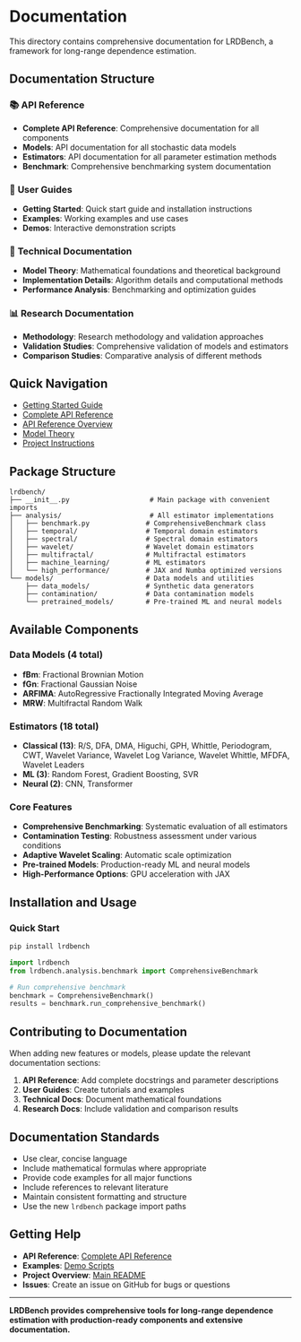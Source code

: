 # Documentation

This directory contains comprehensive documentation for LRDBench, a framework for long-range dependence estimation.

## Documentation Structure

### 📚 **API Reference**
- **Complete API Reference**: Comprehensive documentation for all components
- **Models**: API documentation for all stochastic data models
- **Estimators**: API documentation for all parameter estimation methods
- **Benchmark**: Comprehensive benchmarking system documentation

### 📖 **User Guides**
- **Getting Started**: Quick start guide and installation instructions
- **Examples**: Working examples and use cases
- **Demos**: Interactive demonstration scripts

### 🔬 **Technical Documentation**
- **Model Theory**: Mathematical foundations and theoretical background
- **Implementation Details**: Algorithm details and computational methods
- **Performance Analysis**: Benchmarking and optimization guides

### 📊 **Research Documentation**
- **Methodology**: Research methodology and validation approaches
- **Validation Studies**: Comprehensive validation of models and estimators
- **Comparison Studies**: Comparative analysis of different methods

## Quick Navigation

- [Getting Started Guide](user_guides/getting_started.md)
- [Complete API Reference](api_reference/COMPLETE_API_REFERENCE.md)
- [API Reference Overview](api_reference/README.md)
- [Model Theory](technical/model_theory.md)
- [Project Instructions](project_instructions.md)

## Package Structure

```
lrdbench/
├── __init__.py                    # Main package with convenient imports
├── analysis/                      # All estimator implementations
│   ├── benchmark.py              # ComprehensiveBenchmark class
│   ├── temporal/                 # Temporal domain estimators
│   ├── spectral/                 # Spectral domain estimators
│   ├── wavelet/                  # Wavelet domain estimators
│   ├── multifractal/             # Multifractal estimators
│   ├── machine_learning/         # ML estimators
│   └── high_performance/         # JAX and Numba optimized versions
└── models/                       # Data models and utilities
    ├── data_models/              # Synthetic data generators
    ├── contamination/            # Data contamination models
    └── pretrained_models/        # Pre-trained ML and neural models
```

## Available Components

### Data Models (4 total)
- **fBm**: Fractional Brownian Motion
- **fGn**: Fractional Gaussian Noise  
- **ARFIMA**: AutoRegressive Fractionally Integrated Moving Average
- **MRW**: Multifractal Random Walk

### Estimators (18 total)
- **Classical (13)**: R/S, DFA, DMA, Higuchi, GPH, Whittle, Periodogram, CWT, Wavelet Variance, Wavelet Log Variance, Wavelet Whittle, MFDFA, Wavelet Leaders
- **ML (3)**: Random Forest, Gradient Boosting, SVR
- **Neural (2)**: CNN, Transformer

### Core Features
- **Comprehensive Benchmarking**: Systematic evaluation of all estimators
- **Contamination Testing**: Robustness assessment under various conditions
- **Adaptive Wavelet Scaling**: Automatic scale optimization
- **Pre-trained Models**: Production-ready ML and neural models
- **High-Performance Options**: GPU acceleration with JAX

## Installation and Usage

### Quick Start
```bash
pip install lrdbench
```

```python
import lrdbench
from lrdbench.analysis.benchmark import ComprehensiveBenchmark

# Run comprehensive benchmark
benchmark = ComprehensiveBenchmark()
results = benchmark.run_comprehensive_benchmark()
```

## Contributing to Documentation

When adding new features or models, please update the relevant documentation sections:

1. **API Reference**: Add complete docstrings and parameter descriptions
2. **User Guides**: Create tutorials and examples
3. **Technical Docs**: Document mathematical foundations
4. **Research Docs**: Include validation and comparison results

## Documentation Standards

- Use clear, concise language
- Include mathematical formulas where appropriate
- Provide code examples for all major functions
- Include references to relevant literature
- Maintain consistent formatting and structure
- Use the new `lrdbench` package import paths

## Getting Help

- **API Reference**: [Complete API Reference](api_reference/COMPLETE_API_REFERENCE.md)
- **Examples**: [Demo Scripts](../../demos/)
- **Project Overview**: [Main README](../../README.md)
- **Issues**: Create an issue on GitHub for bugs or questions

---

**LRDBench provides comprehensive tools for long-range dependence estimation with production-ready components and extensive documentation.**
